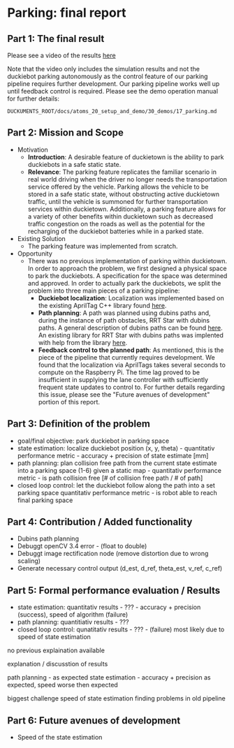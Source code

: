 #  Parking: final report

## Part 1: The final result

Please see a video of the results [here](https://youtu.be/dS-TWh8cGXk)

Note that the video only includes the simulation results and not the duckiebot parking autonomously as the control feature of our parking pipeline requires further development. Our parking pipeline works well up until feedback control is required. Please see the demo operation manual for further details: 

`DUCKUMENTS_ROOT/docs/atoms_20_setup_and_demo/30_demos/17_parking.md`

## Part 2: Mission and Scope
* Motivation
    * **Introduction**: A desirable feature of duckietown is the ability to park duckiebots in a safe static state.
    * **Relevance**: The parking feature replicates the familiar scenario in real world driving when the driver no longer needs the transportation service offered by the vehicle. Parking allows the vehicle to be stored in a safe static state, without obstructing active duckietown traffic, until the vehicle is summoned for further transportation services within duckietown. Additionally, a parking feature allows for a variety of other benefits within duckietown such as decreased traffic congestion on the roads as well as the potential for the recharging of the duckiebot batteries while in a parked state. 
* Existing Solution
    * The parking feature was implemented from scratch. 
* Opportunity
    * There was no previous implementation of parking within duckietown. In order to approach the problem, we first designed a physical space to park the duckiebots. A specification for the space was determined and approved. In order to actually park the duckiebots, we split the problem into three main pieces of a parking pipeline:
        * **Duckiebot localization**: Localization was implemented based on the existing AprilTag C++ library found [here](https://april.eecs.umich.edu/software/apriltag.html).
        * **Path planning**: A path was planned using dubins paths and, during the instance of path obstacles, RRT Star with dubins paths. A general description of dubins paths can be found [here](https://gieseanw.wordpress.com/2012/10/21/a-comprehensive-step-by-step-tutorial-to-computing-dubins-paths/). An existing library for RRT Star with dubins paths was implented with help from the library [here](https://github.com/AtsushiSakai/PythonRobotics).
        * **Feedback control to the planned path**: As mentioned, this is the piece of the pipeline that currently requires development. We found that the localization via AprilTags takes several seconds to compute on the Raspberry Pi. The time lag proved to be insufficient in supplying the lane controller with sufficiently frequent state updates to control to. For further details regarding this issue, please see the "Future avenues of development" portion of this report. 
        
## Part 3: Definition of the problem
* goal/final objective: park duckiebot in parking space
* state estimation: 	localize duckiebot position (x, y, theta) - quantitativ performance metric - accuracy + precision of state estimate [mm]
* path planning: 		plan collision free path from the current state estimate into a parking space (1-6) given a static map - quantitativ performance metric - is path collision free [# of collision free path / # of path]  
* closed loop control: 	let the duckiebot follow along the path into a set parking space
quantitativ performance metric - is robot able to reach final parking space

## Part 4: Contribution / Added functionality
* Dubins path planning
* Debuggt openCV 3.4 error - (float to double)
* Debuggt image rectification node (remove distortion due to wrong scaling)
* Generate necessary control output (d_est, d_ref, theta_est, v_ref, c_ref)

## Part 5: Formal performance evaluation / Results
* state estimation: quantitativ results - ??? - accuracy + precision (success), speed of algorithm (failure)
* path planning: quantitiativ results - ???
* closed loop control: qunatitativ results - ??? - (failure) most likely due to speed of state estimation

no previous explaination available

explanation / discusstion of results

path planning - as expected
state estimation - accuracy + precision as expected, speed worse then expected

biggest challenge 
speed of state estimation
finding problems in old pipeline

## Part 6: Future avenues of development

* Speed of the state estimation

